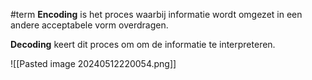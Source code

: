#term 
**Encoding**  is het proces waarbij informatie wordt omgezet in een andere acceptabele vorm overdragen.

**Decoding** keert dit proces om om de informatie te interpreteren.

![[Pasted image 20240512220054.png]]
